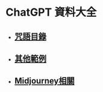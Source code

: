 # ChatGPT 資料大全

+ ## [咒語目錄](./library/README.md)

+ ## [其他範例](./other/README.md)

+ ## [Midjourney相關](./midjounery/README.md)

